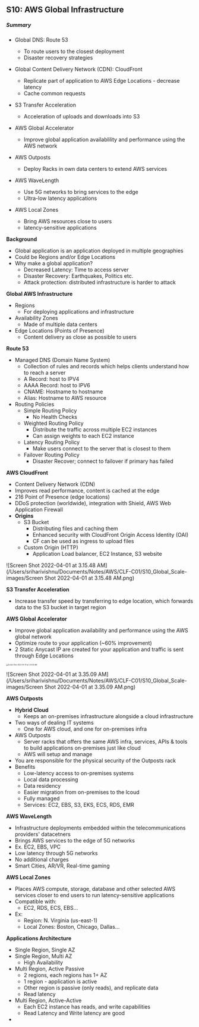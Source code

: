## S10: AWS Global Infrastructure



##### Summary

- Global DNS: Route 53
  - To route users to the closest deployment
  - Disaster recovery strategies
- Global Content Delivery Network (CDN): CloudFront
  - Replicate part of application to AWS Edge Locations - decrease latency
  - Cache common requests
- S3 Transfer Acceleration
  - Acceleration of uploads and downloads into S3
- AWS Global Accelerator
  - Improve global application availablility and performance using the AWS network
- AWS Outposts
  - Deploy Racks in own data centers to extend AWS services

- AWS WaveLength
  - Use 5G networks to bring services to the edge
  - Ultra-low latency applications

- AWS Local Zones
  - Bring AWS resources close to users
  - latency-sensitive applications




**Background**

- Global application is an application deployed in multiple geographies
- Could be Regions and/or Edge Locations
- Why make a global application?
  - Decreased Latency: Time to access server
  - Disaster Recovery: Earthquakes, Politics etc.
  - Attack protection: distributed infrastructure is harder to attack



**Global AWS Infrastructure**

- Regions
  - For deploying applications and infrastructure
- Availability Zones
  - Made of multiple data centers
- Edge Locations (Points of Presence)
  - Content delivery as close as possible to users



**Route 53**

- Managed DNS (Domain Name System)
  - Collection of rules and records which helps clients understand how to reach a server
  - A Record: host to IPV4
  - AAAA Record: host to IPV6
  - CNAME: Hostname to hostname
  - Alias: Hostname to AWS resource
- Routing Policies
  - Simple Routing Policy
    - No Health Checks
  - Weighted Routing Policy
    - Distribute the traffic across multiple EC2 instances
    - Can assign weights to each EC2 instance
  - Latency Routing Policy
    - Make users connect to the server that is closest to them
  - Failover Routing Policy
    - Disaster Recover; connect to failover if primary has failed



**AWS CloudFront**

- Content Delivery Network (CDN)
- Improves read performance, content is cached at the edge
- 216 Point of Presence (edge locations)
- DDoS protection (worldwide), integration with Shield, AWS Web Application Firewall
- **Origins**
  - S3 Bucket
    - Distributing files and caching them
    - Enhanced security with CloudFront Origin Access Identity (OAI)
    - CF can be used as ingress to upload files
  - Custom Origin (HTTP)
    - Application Load balancer, EC2 Instance, S3 website

![Screen Shot 2022-04-01 at 3.15.48 AM](/Users/sriharivishnu/Documents/Notes/AWS/CLF-C01/S10_Global_Scale-images/Screen Shot 2022-04-01 at 3.15.48 AM.png)



**S3 Transfer Acceleration**

- Increase transfer speed by transferring to edge location, which forwards data to the S3 bucket in target region



**AWS Global Accelerator**

- Improve global application availability and performance using the AWS global network
- Optimize route to your application (~60% improvement)
- 2 Static Anycast IP are created for your application and traffic is sent through Edge Locations

<img src="/Users/sriharivishnu/Documents/Notes/AWS/CLF-C01/S10_Global_Scale-images/Screen Shot 2022-04-01 at 3.34.05 AM.png" alt="Screen Shot 2022-04-01 at 3.34.05 AM" style="zoom:30%;" />

![Screen Shot 2022-04-01 at 3.35.09 AM](/Users/sriharivishnu/Documents/Notes/AWS/CLF-C01/S10_Global_Scale-images/Screen Shot 2022-04-01 at 3.35.09 AM.png)



**AWS Outposts**

- **Hybrid Cloud**
  - Keeps an on-premises infrastructure alongside a cloud infrastructure
- Two ways of dealing IT systems
  - One for AWS cloud, and one for on-premises infra
- AWS Outposts
  - Server racks that offers the same AWS infra, services, APIs & tools to build applications on-premises just like cloud
  - AWS will setup and manage
- You are responsible for the physical security of the Outposts rack
- Benefits
  - Low-latency access to on-premises systems
  - Local data processing
  - Data residency
  - Easier migration from on-premises to the lcoud
  - Fully managed
  - Services: EC2, EBS, S3, EKS, ECS, RDS, EMR



**AWS WaveLength**

- Infrastructure deployments embedded within the telecommunications providers' datacetners
- Brings AWS services to the edge of 5G networks
- Ex. EC2, EBS, VPC
- Low latency through 5G networks
- No additional charges
- Smart Cities, AR/VR, Real-time gaming



**AWS Local Zones**

- Places AWS compute, storage, database and other selected AWS services closer to end users to run latency-sensitive applications
- Compatible with:
  - EC2, RDS, ECS, EBS...
- Ex: 
  - Region: N. Virginia (us-east-1)
  - Local Zones: Boston, Chicago, Dallas...



**Applications Architecture**

- Single Region, Single AZ
- Single Region, Multi AZ
  - High Availability
- Multi Region, Active Passive
  - 2 regions, each regions has 1+ AZ
  - 1 region - application is active
  - Other region is passive (only reads), and replicate data
  - Read latency 
- Multi Region, Active-Active
  - Each EC2 instance has reads, and write capabilities
  - Read Latency and Write latency are good
- 
